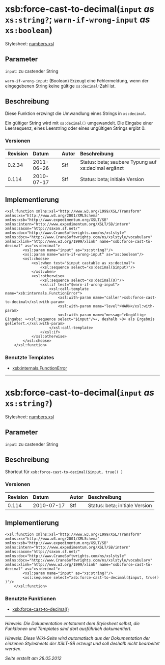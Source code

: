 # xsb:force-cast-to-decimal(`input` _as_ `xs:string?`; `warn-if-wrong-input` _as_ `xs:boolean`) #

Stylesheet: [numbers.xsl](http://code.google.com/p/xslt-sb/source/browse/trunk/xslt-sb/numbers.xsl)

## Parameter ##
`input`: zu castender String


`warn-if-wrong-input`: (Boolean) Erzeugt eine Fehlermeldung, wenn der eingegebenen String keine gültige `xs:decimal`-Zahl ist.



## Beschreibung ##
Diese Funktion erzwingt die Umwandlung eines Strings in `xs:decimal`.

Ein gültiger String wird mit `xs:decimal()` umgewandelt. Die Eingabe einer Leersequenz, eines Leerstring oder eines ungültigen Strings ergibt 0.

### Versionen ###
| Revision | Datum | Autor | Beschreibung |
|:---------|:------|:------|:-------------|
| 0.2.34 | 2011-06-26 | Stf |   Status: beta;   saubere Typung auf xs:decimal ergänzt   |
| 0.114 | 2010-07-17 | Stf |   Status: beta;   initiale Version   |


## Implementierung ##
```
<xsl:function xmlns:xsl="http://www.w3.org/1999/XSL/Transform" xmlns:xs="http://www.w3.org/2001/XMLSchema" xmlns:xsb="http://www.expedimentum.org/XSLT/SB" xmlns:intern="http://www.expedimentum.org/XSLT/SB/intern" xmlns:saxon="http://saxon.sf.net/" xmlns:doc="http://www.CraneSoftwrights.com/ns/xslstyle" xmlns:docv="http://www.CraneSoftwrights.com/ns/xslstyle/vocabulary" xmlns:xlink="http://www.w3.org/1999/xlink" name="xsb:force-cast-to-decimal" as="xs:decimal">
		<xsl:param name="input" as="xs:string?"/>
		<xsl:param name="warn-if-wrong-input" as="xs:boolean"/>
		<xsl:choose>
			<xsl:when test="$input castable as xs:decimal">
				<xsl:sequence select="xs:decimal($input)"/>
			</xsl:when>
			<xsl:otherwise>
				<xsl:sequence select="xs:decimal(0)"/>
				<xsl:if test="$warn-if-wrong-input">
					<xsl:call-template name="xsb:internals.FunctionError">
						<xsl:with-param name="caller">xsb:force-cast-to-decimal</xsl:with-param>
						<xsl:with-param name="level">WARN</xsl:with-param>
						<xsl:with-param name="message">Ungültige Eingabe: »<xsl:sequence select="$input"/>«, deshalb »0« als Ergebnis geliefert.</xsl:with-param>
					</xsl:call-template>
				</xsl:if>
			</xsl:otherwise>
		</xsl:choose>
	</xsl:function>
```

### Benutzte Templates ###
  * [xsb:internals.FunctionError](xsb_internals_FunctionError.md)


---

# xsb:force-cast-to-decimal(`input` _as_ `xs:string?`) #

Stylesheet: [numbers.xsl](http://code.google.com/p/xslt-sb/source/browse/trunk/xslt-sb/numbers.xsl)

## Parameter ##
`input`: zu castender String



## Beschreibung ##
Shortcut für `xsb:force-cast-to-decimal($input, true() )`

### Versionen ###
| Revision | Datum | Autor | Beschreibung |
|:---------|:------|:------|:-------------|
| 0.114 | 2010-07-17 | Stf |   Status: beta;   initiale Version   |


## Implementierung ##
```
<xsl:function xmlns:xsl="http://www.w3.org/1999/XSL/Transform" xmlns:xs="http://www.w3.org/2001/XMLSchema" xmlns:xsb="http://www.expedimentum.org/XSLT/SB" xmlns:intern="http://www.expedimentum.org/XSLT/SB/intern" xmlns:saxon="http://saxon.sf.net/" xmlns:doc="http://www.CraneSoftwrights.com/ns/xslstyle" xmlns:docv="http://www.CraneSoftwrights.com/ns/xslstyle/vocabulary" xmlns:xlink="http://www.w3.org/1999/xlink" name="xsb:force-cast-to-decimal" as="xs:decimal">
		<xsl:param name="input" as="xs:string?"/>
		<xsl:sequence select="xsb:force-cast-to-decimal($input, true() )"/>
	</xsl:function>
```

### Benutzte Funktionen ###
  * [xsb:force-cast-to-decimal()](xsb_force_cast_to_decimal.md)


---


_Hinweis: Die Dokumentation entstammt dem Stylesheet selbst, die Funktionen und Templates sind dort ausführlich dokumentiert._

_Hinweis: Diese Wiki-Seite wird automatisch aus der Dokumentation der einzenen Stylesheets der XSLT-SB erzeugt und soll deshalb nicht bearbeitet werden._

_Seite erstellt am 28.05.2012_
